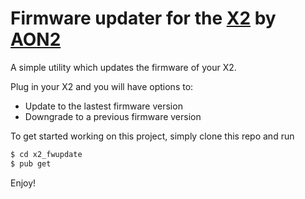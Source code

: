 # Firmware updater for the [X2](https://www.aon2.co.uk/products/x2/) by [AON2](https://www.aon2.co.uk/)

A simple utility which updates the firmware of your X2.

Plug in your X2 and you will have options to:
- Update to the lastest firmware version
- Downgrade to a previous firmware version

To get started working on this project, simply clone this repo and run

```bash
$ cd x2_fwupdate
$ pub get
```

Enjoy!
